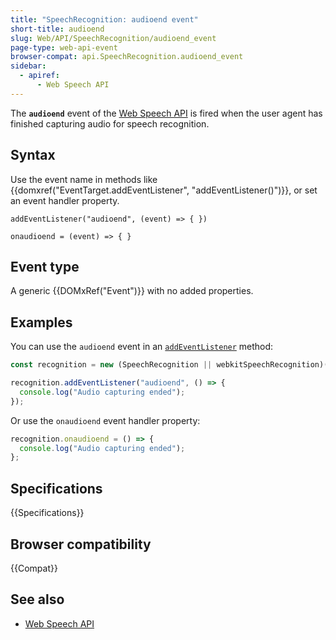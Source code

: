 ```yaml
---
title: "SpeechRecognition: audioend event"
short-title: audioend
slug: Web/API/SpeechRecognition/audioend_event
page-type: web-api-event
browser-compat: api.SpeechRecognition.audioend_event
sidebar:
  - apiref:
      - Web Speech API
---
```


The **`audioend`** event of the [Web Speech API](/en-US/docs/Web/API/Web_Speech_API) is fired when the user agent has finished capturing audio for speech recognition.

## Syntax

Use the event name in methods like {{domxref("EventTarget.addEventListener", "addEventListener()")}}, or set an event handler property.

```js-nolint
addEventListener("audioend", (event) => { })

onaudioend = (event) => { }
```

## Event type

A generic {{DOMxRef("Event")}} with no added properties.

## Examples

You can use the `audioend` event in an [`addEventListener`](/en-US/docs/Web/API/EventTarget/addEventListener) method:

```js
const recognition = new (SpeechRecognition || webkitSpeechRecognition)();

recognition.addEventListener("audioend", () => {
  console.log("Audio capturing ended");
});
```

Or use the `onaudioend` event handler property:

```js
recognition.onaudioend = () => {
  console.log("Audio capturing ended");
};
```

## Specifications

{{Specifications}}

## Browser compatibility

{{Compat}}

## See also

- [Web Speech API](/en-US/docs/Web/API/Web_Speech_API)
